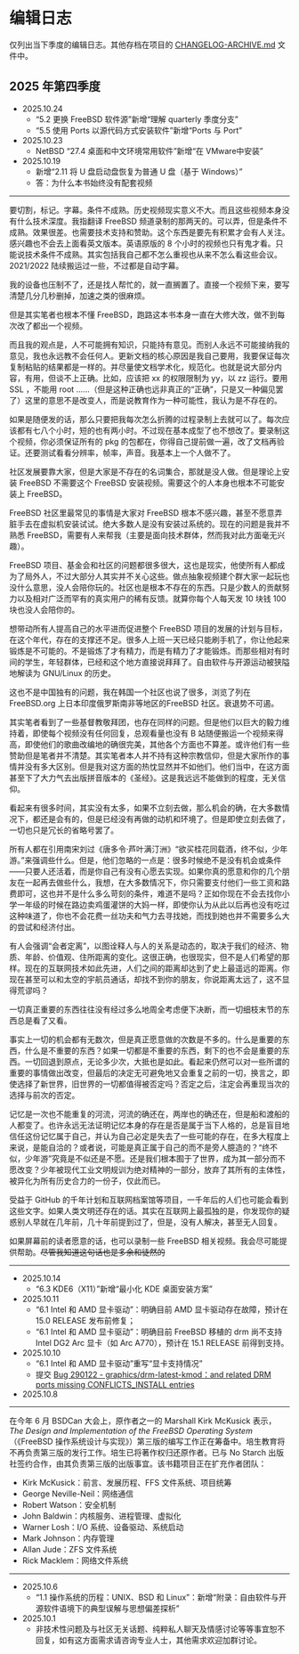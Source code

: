 # 编辑日志

仅列出当下季度的编辑日志。其他存档在项目的 [CHANGELOG-ARCHIVE.md](https://docs.bsdcn.org/CHANGELOG-ARCHIVE) 文件中。

## 2025 年第四季度

- 2025.10.24
  - “5.2 更换 FreeBSD 软件源”新增“理解 quarterly 季度分支”
  - “5.5 使用 Ports 以源代码方式安装软件”新增“Ports 与 Port”
- 2025.10.23
  - NetBSD “27.4 桌面和中文环境常用软件”新增“在 VMware中安装”
- 2025.10.19
  - 新增“2.11 将 U 盘启动盘恢复为普通 U 盘（基于 Windows）”
  - 答：为什么本书始终没有配套视频

---

要切割，标记。字幕。条件不成熟。历史视频现实意义不大。而且这些视频本身没有什么技术深度。我指翻译 FreeBSD 频道录制的那两天的。可以弄，但是条件不成熟。效果很差。也需要技术支持和赞助。这个东西是要先有积累才会有人关注。感兴趣也不会去上面看英文版本。英语原版的 8 个小时的视频也只有鬼才看。只能说技术条件不成熟。其实包括我自己都不怎么重视也从来不怎么看这些会议。2021/2022 陆续搬运过一些，不过都是自动字幕。

我的设备也压制不了，还是找人帮忙的，就一直搁置了。直接一个视频下来，要写清楚几分几秒删掉，加速之类的很麻烦。

但是其实笔者也根本不懂 FreeBSD，跑路这本书本身一直在大修大改，做不到每次改了都出一个视频。

而且我的观点是，人不可能拥有知识，只能持有意见。而别人永远不可能接纳我的意见，我也永远教不会任何人。更新文档的核心原因是我自己要用，我要保证每次复制粘贴的结果都是一样的。并尽量使文档学术化，规范化。也就是说大部分内容，有用，但谈不上正确。比如，应该把 xx 的权限限制为 yy，以 zz 运行。要用 SSL ，不能用 root ……（但是这种正确也远非真正的“正确”，只是又一种偏见罢了）这里的意思不是改变人，而是说教育作为一种可能性，我认为是不存在的。

如果是随便发的话，那么只要把我每次怎么折腾的过程录制上去就可以了。每次应该都有七八个小时，短的也有两小时。不过现在基本成型了也不想改了。要录制这个视频，你必须保证所有的 pkg 的包都在，你得自己提前做一遍，改了文档再验证。还要测试看看分辨率，帧率，声音。我基本上一个人做不了。

社区发展要靠大家，但是大家是不存在的名词集合，那就是没人做。但是理论上安装 FreeBSD 不需要这个 FreeBSD 安装视频。需要这个的人本身也根本不可能安装上 FreeBSD。

FreeBSD 社区里最常见的事情是大家对 FreeBSD 根本不感兴趣，甚至不愿意弄脏手去在虚拟机安装试试。绝大多数人是没有安装过系统的。现在的问题是我并不熟悉 FreeBSD，需要有人来帮我（主要是面向技术群体，然而我对此方面毫无兴趣）。

FreeBSD 项目、基金会和社区的问题都很多很大，这也是现实，他使所有人都成为了局外人，不过大部分人其实并不关心这些。做点抽象视频建个群大家一起玩也没什么意思，没人会陪你玩的。社区也是根本不存在的东西。只是少数人的贡献努力以及相对广泛而罕有的真实用户的稀有反馈。就算你每个人每天发 10 块钱 100 块也没人会陪你的。

想带动所有人提高自己的水平进而促进整个 FreeBSD 项目的发展的计划与目标，在这个年代，存在的支撑还不足。很多人上班一天已经只能刷手机了，你让他起来锻炼是不可能的。不是锻炼了才有精力，而是有精力了才能锻炼。而那些相对有时间的学生，年轻群体，已经和这个地方直接说拜拜了。自由软件与开源运动被狭隘地解读为 GNU/Linux 的历史。

这也不是中国独有的问题，我在韩国一个社区也说了很多，浏览了列在 FreeBSD.org 上日本印度俄罗斯南非等地区的FreeBSD 社区。衰退势不可遏。

其实笔者看到了一些基督教敬拜团，也存在同样的问题。但是他们以巨大的毅力维持着，即使每个视频没有任何回复，总观看量也没有 B 站随便搬运一个视频来得高，即使他们的歌曲改编地的确很完美，其他各个方面也不算差。或许他们有一些赞助但是笔者并不清楚。其实笔者本人并不持有这种宗教信仰，但是大家所作的事情并没有多大区别。但是我对这方面的热忱显然并不如他们。他们当中，在这方面甚至下了大力气去出版拼音版本的《圣经》。这是我远远不能做到的程度，无关信仰。

看起来有很多时间，其实没有太多，如果不立刻去做，那么机会的确，在大多数情况下，都还是会有的，但是已经没有再做的动机和环境了。但是即使立刻去做了，一切也只是冗长的省略号罢了。

所有人都在引用南宋刘过《唐多令·芦叶满汀洲》“欲买桂花同载酒，终不似，少年游。”来强调些什么。但是，他们忽略的一点是：很多时候绝不是没有机会或条件——只要人还活着，而是你自己有没有心愿去实现。如果你真的愿意和你的几个朋友在一起再去做些什么，我想，在大多数情况下，你只需要支付他们一些工资和路费即可，这也并不是什么多么苛刻的条件，难道不是吗？正如你现在不会去找你小学一年级的时候在路边卖鸡蛋灌饼的大妈一样，即使你认为从此以后再也没有吃过这种味道了，你也不会花费一丝功夫和气力去寻找她，而找到她也并不需要多么大的尝试和经济付出。

有人会强调“会者定离”，以图诠释人与人的关系是动态的，取决于我们的经济、物质、年龄、价值观、住所距离的变化。这很正确，也很现实，但不是人们希望的那样。现在的互联网技术如此先进，人们之间的距离却达到了史上最遥远的距离。你现在甚至可以和太空的宇航员通话，却找不到你的朋友，你说距离太远了，这不显得荒谬吗？

一切真正重要的东西往往没有经过多么地周全考虑便下决断，而一切细枝末节的东西总是看了又看。

事实上一切的机会都有无数次，但是真正愿意做的次数是不多的。什么是重要的东西，什么是不重要的东西？如果一切都是不重要的东西，剩下的也不会是重要的东西。一切回退到原点，无论多少次，大抵也是如此。看起来仍然可以对一些所谓的重要的事情做出改变，但最后的决定无可避免地又会重复之前的一切，换言之，即使选择了新世界，旧世界的一切都值得被否定吗？否定之后，注定会再重现当次的选择与前次的否定。

记忆是一次也不能重复的河流，河流的确还在，两岸也的确还在，但是船和渡船的人都变了。也许永远无法证明记忆本身的存在是否是属于当下人格的，总是盲目地信任这份记忆属于自己，并认为自己必定是失去了一些可能的存在，在多大程度上来说，是能自洽的？或者说，可能是真正属于自己的而不是旁人臆造的？“终不似，少年游”究竟是不似还是不愿。还是我们根本囿于了世界，成为其一部分而不愿改变？少年被现代工业文明规训为绝对精神的一部分，放弃了其所有的主体性，被异化为所有历史合力的一份子，仅此而已。

受益于 GitHub 的千年计划和互联网档案馆等项目，一千年后的人们也可能会看到这些文字。如果人类文明还存在的话。其实在互联网上最孤独的是，你发现你的疑惑别人早就在几年前，几十年前提到过了，但是，没有人解决，甚至无人回复。

如果屏幕前的读者愿意的话，也可以录制一些 FreeBSD 相关视频。我会尽可能提供帮助。~~尽管我知道这句话也是多余和徒然的~~

---

- 2025.10.14
  - “6.3 KDE6（X11）”新增“最小化 KDE 桌面安装方案”
- 2025.10.11
  - “6.1 Intel 和 AMD 显卡驱动”：明确目前 AMD 显卡驱动存在故障，预计在 15.0 RELEASE 发布前修复；
  - “6.1 Intel 和 AMD 显卡驱动”：明确目前 FreeBSD 移植的 drm 尚不支持 Intel DG2 Arc 显卡（如 Arc A770），预计在 15.1 RELEASE 前得到支持。
- 2025.10.10
  - “6.1 Intel 和 AMD 显卡驱动”重写“显卡支持情况”
  - 提交 [Bug 290122 - graphics/drm-latest-kmod：and related DRM ports missing CONFLICTS_INSTALL entries](https://bugs.freebsd.org/bugzilla/show_bug.cgi?id=290122)
- 2025.10.8

---

在今年 6 月 BSDCan 大会上，原作者之一的 Marshall Kirk McKusick 表示，*The Design and Implementation of the FreeBSD Operating System*（《FreeBSD 操作系统设计与实现》）第三版的编写工作正在筹备中。培生教育将不再负责第三版的发行工作。培生已将著作权归还原作者。已与 No Starch 出版社签约合作，由其负责第三版的出版事宜。该书籍项目正在扩充作者团队：

- Kirk McKusick：前言、发展历程、FFS 文件系统、项目统筹
- George Neville-Neil：网络通信
- Robert Watson：安全机制
- John Baldwin：内核服务、进程管理、虚拟化
- Warner Losh：I/O 系统、设备驱动、系统启动
- Mark Johnson：内存管理
- Allan Jude：ZFS 文件系统
- Rick Macklem：网络文件系统

---

- 2025.10.6
  - “1.1 操作系统的历程：UNIX、BSD 和 Linux”：新增“附录：自由软件与开源软件语境下的典型误解与思想偏差探析”
- 2025.10.1
  - 非技术性问题及与社区无关话题、纯粹私人聊天及情感讨论等等事宜恕不回复，如有这方面需求请咨询专业人士，其他需求欢迎加群讨论。
